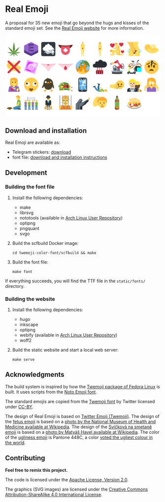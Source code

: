 # Real Emoji

A proposal for 35 new emoji that go beyond the hugs and kisses of the standard
emoji set. See the [Real Emoji website](https://real-emoji.ooooo.page/) for more
information.

![Real Emoji](./static/real-emoji.png)

## Download and installation

Real Emoji are available as:

- Telegram stickers: [download](https://real-emoji.ooooo.page/stickers/)
- font file: [download and installation instructions](https://real-emoji.ooooo.page/font/)

## Development

### Building the font file

1. Install the following dependencies:

    - make
    - librsvg
    - nototools (available in [Arch Linux User
      Repository](https://aur.archlinux.org/packages/nototools-git/))
    - optipng
    - pngquant
    - svgo

2. Build the scfbuild Docker image:

    ```
    cd twemoji-color-font/scfbuild && make
    ```

3. Build the font file:

    ```
    make font
    ```

If everything succeeds, you will find the TTF file in the `static/fonts/`
directory.

### Building the website

1. Install the following dependencies:

    - hugo
    - inkscape
    - optipng
    - webify (available in [Arch Linux User
      Repository](https://aur.archlinux.org/packages/webify/))
    - woff2

2. Build the static website and start a local web server:

    ```
    make serve
    ```

## Acknowledgments

The build system is inspired by how the [Twemoji package of Fedora
Linux](https://src.fedoraproject.org/rpms/twitter-twemoji-fonts) is built. It
uses scripts from the [Noto Emoji
font](https://github.com/googlei18n/noto-emoji).

The standard emojis are copied from the [Twemoji
font](https://twitter.github.io/twemoji/) by Twitter licensed under
[CC-BY](http://creativecommons.org/licenses/by-sa/4.0/).

The design of Real Emoji is based on [Twitter Emoji
(Twemoji)](https://twitter.github.io/twemoji/). The design of the [fetus
emoji](./static/svg/fetus.svg) is based on a [photo by the National Museum of
Health and Medicine available at
Wikipedia](https://en.wikipedia.org/wiki/File:Fetus_3_months.jpg). The design of
the [Svíčková na smetaně emoji](./static/svg/svickova.svg) is based on a [photo
by Matyáš Havel available at
Wikipedia](https://en.wikipedia.org/wiki/Sv%C3%AD%C4%8Dkov%C3%A1#/media/File:Sv%C3%AD%C4%8Dkov%C3%A1_na_smetan%C4%9B.JPG). The
color of the [ugliness emoji](./static/svg/ugly.svg) is Pantone 448C, a color
[voted the ugliest colour in the
world](https://www.theguardian.com/fashion/2016/jun/08/stylewatch-pantone-448c-ugliest-colour-world-opaque-couche-australian-smokers-fashion).

## Contributing

__Feel free to remix this project.__

The code is licensed under the [Apache License, Version
2.0](http://www.apache.org/licenses/LICENSE-2.0).

The graphics (SVG images) are licensed under the [Creative Commons
Attribution-ShareAlike 4.0 International
License](http://creativecommons.org/licenses/by-sa/4.0/).

